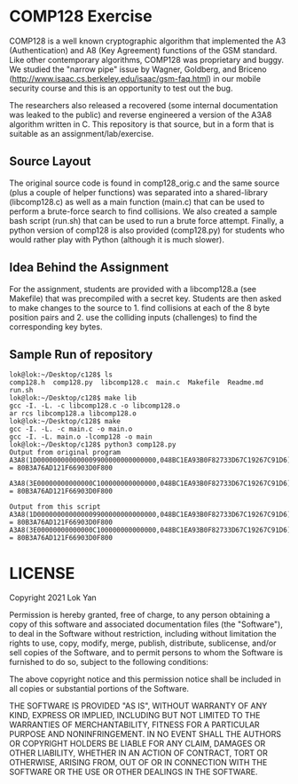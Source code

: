 # COMP128 Exercise

COMP128 is a well known cryptographic algorithm that implemented the A3 (Authentication) and A8 (Key Agreement) functions of the GSM standard. Like other contemporary algorithms, COMP128 was proprietary and buggy. We studied the "narrow pipe" issue by Wagner, Goldberg, and Briceno (http://www.isaac.cs.berkeley.edu/isaac/gsm-faq.html) in our mobile security course and this is an opportunity to test out the bug. 

The researchers also released a recovered (some internal documentation was leaked to the public) and reverse engineered a version of the A3A8 algorithm written in C. This repository is that source, but in a form that is suitable as an assignment/lab/exercise. 

## Source Layout

The original source code is found in comp128\_orig.c and the same source (plus a couple of helper functions) was separated into a shared-library (libcomp128.c) as well as a main function (main.c) that can be used to perform a brute-force search to find collisions. We also created a sample bash script (run.sh) that can be used to run a brute force attempt. Finally, a python version of comp128 is also provided (comp128.py) for students who would rather play with Python (although it is much slower).

## Idea Behind the Assignment

For the assignment, students are provided with a libcomp128.a (see Makefile) that was precompiled with a secret key. Students are then asked to make changes to the source to 1. find collisions at each of the 8 byte position pairs and 2. use the colliding inputs (challenges) to find the corresponding key bytes. 

## Sample Run of repository

	lok@lok:~/Desktop/c128$ ls 
	comp128.h  comp128.py  libcomp128.c  main.c  Makefile  Readme.md  run.sh
	lok@lok:~/Desktop/c128$ make lib
	gcc -I. -L. -c libcomp128.c -o libcomp128.o
	ar rcs libcomp128.a libcomp128.o
	lok@lok:~/Desktop/c128$ make
	gcc -I. -L. -c main.c -o main.o
	gcc -I. -L. main.o -lcomp128 -o main 
	lok@lok:~/Desktop/c128$ python3 comp128.py 
	Output from original program
	A3A8(1D000000000000009900000000000000,048BC1EA93B0F82733D67C19267C91D6) = 80B3A76AD121F66903D0F800
	
	A3A8(3E00000000000000C100000000000000,048BC1EA93B0F82733D67C19267C91D6) = 80B3A76AD121F66903D0F800
	
	Output from this script
	A3A8(1D000000000000009900000000000000,048BC1EA93B0F82733D67C19267C91D6) = 80B3A76AD121F66903D0F800
	A3A8(3E00000000000000C100000000000000,048BC1EA93B0F82733D67C19267C91D6) = 80B3A76AD121F66903D0F800
		


# LICENSE

Copyright 2021 Lok Yan

Permission is hereby granted, free of charge, to any person obtaining a copy of this software and associated documentation files (the "Software"), to deal in the Software without restriction, including without limitation the rights to use, copy, modify, merge, publish, distribute, sublicense, and/or sell copies of the Software, and to permit persons to whom the Software is furnished to do so, subject to the following conditions:

The above copyright notice and this permission notice shall be included in all copies or substantial portions of the Software.

THE SOFTWARE IS PROVIDED "AS IS", WITHOUT WARRANTY OF ANY KIND, EXPRESS OR IMPLIED, INCLUDING BUT NOT LIMITED TO THE WARRANTIES OF MERCHANTABILITY, FITNESS FOR A PARTICULAR PURPOSE AND NONINFRINGEMENT. IN NO EVENT SHALL THE AUTHORS OR COPYRIGHT HOLDERS BE LIABLE FOR ANY CLAIM, DAMAGES OR OTHER LIABILITY, WHETHER IN AN ACTION OF CONTRACT, TORT OR OTHERWISE, ARISING FROM, OUT OF OR IN CONNECTION WITH THE SOFTWARE OR THE USE OR OTHER DEALINGS IN THE SOFTWARE.
